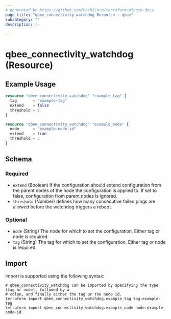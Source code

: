 ```yaml
---
# generated by https://github.com/hashicorp/terraform-plugin-docs
page_title: "qbee_connectivity_watchdog Resource - qbee"
subcategory: ""
description: |-
  
---
```


# qbee_connectivity_watchdog (Resource)



## Example Usage

```terraform
resource "qbee_connectivity_watchdog" "example_tag" {
  tag       = "example-tag"
  extend    = false
  threshold = 5
}

resource "qbee_connectivity_watchdog" "example_node" {
  node      = "example-node-id"
  extend    = true
  threshold = 3
}
```

<!-- schema generated by tfplugindocs -->
## Schema

### Required

- `extend` (Boolean) If the configuration should extend configuration from the parent nodes of the node the configuration is applied to. If set to false, configuration from parent nodes is ignored.
- `threshold` (Number) defines how many consecutive failed pings are allowed before the watchdog triggers a reboot.

### Optional

- `node` (String) The node for which to set the configuration. Either tag or node is required.
- `tag` (String) The tag for which to set the configuration. Either tag or node is required.

## Import

Import is supported using the following syntax:

```shell
# qbee_connectivity_watchdog can be imported by specifying the type (tag or node), followed by a
# colon, and finally either the tag or the node id.
terraform import qbee_connectivity_watchdog.example_tag tag:example-tag
terraform import qbee_connectivity_watchdog.example_node node:example-node-id
```
